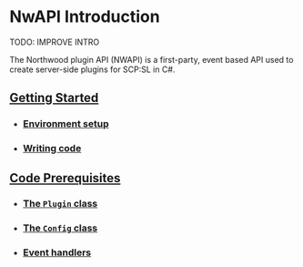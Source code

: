 # NwAPI Introduction

TODO: IMPROVE INTRO

The Northwood plugin API (NWAPI) is a first-party, event based API used to create server-side plugins for SCP:SL in C#.

## [Getting Started](gettingstarted/gettingstarted.md)
* ### [Environment setup](gettingstarted/gettingstarted.md#environment-setup)
* ### [Writing code](gettingstarted/gettingstarted.md#writing-the-code)

## [Code Prerequisites](gettingstarted/codeprerequisites.md)
* ### [The `Plugin` class](gettingstarted/codeprerequisites.md#the-plugin-class)
* ### [The `Config` class](gettingstarted/codeprerequisites.md#the-config-class)
* ### [Event handlers](gettingstarted/codeprerequisites.md#event-handlers)